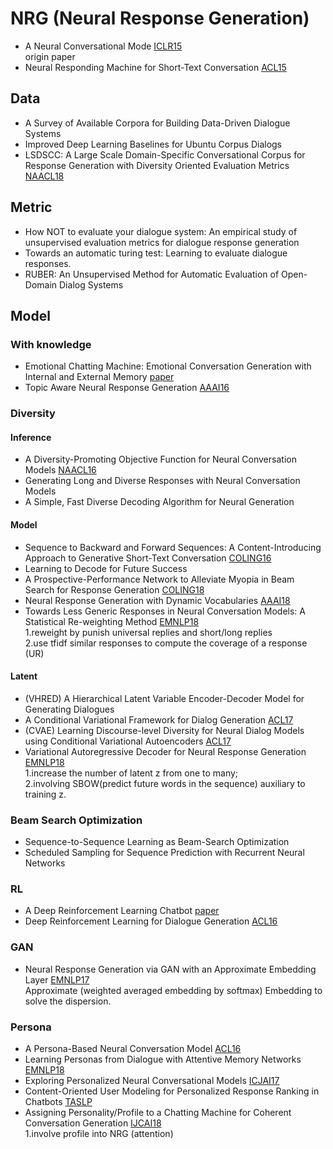 # NRG (Neural Response Generation)

- A Neural Conversational Mode [ICLR15](https://arxiv.org/pdf/1506.05869v1.pdf)  
origin paper
- Neural Responding Machine for Short-Text Conversation [ACL15](https://arxiv.org/pdf/1503.02364.pdf)

## Data
- A Survey of Available Corpora for Building Data-Driven Dialogue Systems
- Improved Deep Learning Baselines for Ubuntu Corpus Dialogs
- LSDSCC: A Large Scale Domain-Specific Conversational Corpus for Response Generation with Diversity Oriented Evaluation Metrics [NAACL18](http://www.aclweb.org/anthology/N18-1188)

## Metric
- How NOT to evaluate your dialogue system: An empirical study of unsupervised evaluation metrics for dialogue response generation
- Towards an automatic turing test: Learning to evaluate dialogue responses.
- RUBER: An Unsupervised Method for Automatic Evaluation of Open-Domain Dialog Systems

## Model

### With knowledge
- Emotional Chatting Machine: Emotional Conversation Generation with Internal and External Memory [paper](https://arxiv.org/pdf/1704.01074.pdf)
- Topic Aware Neural Response Generation [AAAI16](https://arxiv.org/pdf/1606.08340.pdf)

### Diversity
#### Inference
- A Diversity-Promoting Objective Function for Neural Conversation Models [NAACL16](https://arxiv.org/pdf/1510.03055v2.pdf)
- Generating Long and Diverse Responses with Neural Conversation Models
- A Simple, Fast Diverse Decoding Algorithm for Neural Generation
#### Model
- Sequence to Backward and Forward Sequences: A Content-Introducing Approach to Generative Short-Text Conversation [COLING16](https://arxiv.org/pdf/1607.00970.pdf)
- Learning to Decode for Future Success
- A Prospective-Performance Network to Alleviate Myopia in Beam Search for Response Generation [COLING18](http://www.aclweb.org/anthology/C18-1306)
- Neural Response Generation with Dynamic Vocabularies [AAAI18](https://arxiv.org/pdf/1711.11191.pdf)
- Towards Less Generic Responses in Neural Conversation Models: A Statistical Re-weighting Method [EMNLP18](https://ai.tencent.com/ailab/nlp/papers/emnlp2018_conversation.pdf)  
1.reweight by punish universal replies and short/long replies  
2.use tfidf similar responses to compute the coverage of a response (UR)

#### Latent
- (VHRED) A Hierarchical Latent Variable Encoder-Decoder Model for Generating Dialogues
- A Conditional Variational Framework for Dialog Generation [ACL17](http://www.aclweb.org/anthology/P17-2080)
- (CVAE) Learning Discourse-level Diversity for Neural Dialog Models using Conditional Variational Autoencoders [ACL17](http://www.aclweb.org/anthology/P17-1061)
- Variational Autoregressive Decoder for Neural Response Generation [EMNLP18](http://www.aclweb.org/anthology/D18-1354)  
1.increase the number of latent z from one to many;  
2.involving SBOW(predict future words in the sequence) auxiliary to training z.

### Beam Search Optimization 
- Sequence-to-Sequence Learning as Beam-Search Optimization
- Scheduled Sampling for Sequence Prediction with Recurrent Neural Networks

### RL
- A Deep Reinforcement Learning Chatbot [paper](https://arxiv.org/pdf/1709.02349.pdf)
- Deep Reinforcement Learning for Dialogue Generation [ACL16](https://arxiv.org/pdf/1606.01541.pdf)

### GAN
- Neural Response Generation via GAN with an Approximate Embedding Layer [EMNLP17](http://www.aclweb.org/anthology/D/D17/D17-1066.pdf)  
Approximate (weighted averaged embedding by softmax) Embedding to solve the dispersion.

### Persona
- A Persona-Based Neural Conversation Model [ACL16](https://arxiv.org/pdf/1603.06155.pdf)
- Learning Personas from Dialogue with Attentive Memory Networks [EMNLP18](https://arxiv.org/pdf/1810.08717.pdf)
- Exploring Personalized Neural Conversational Models [ICJAI17](http://www.xiaoyumu.com/s/PDF/IJCAI_2017.pdf)
- Content-Oriented User Modeling for Personalized Response Ranking in Chatbots [TASLP](https://dl.acm.org/citation.cfm?id=3180729)
- Assigning Personality/Profile to a Chatting Machine for Coherent Conversation Generation [IJCAI18](https://www.ijcai.org/proceedings/2018/0595.pdf)  
1.involve profile into NRG (attention)
